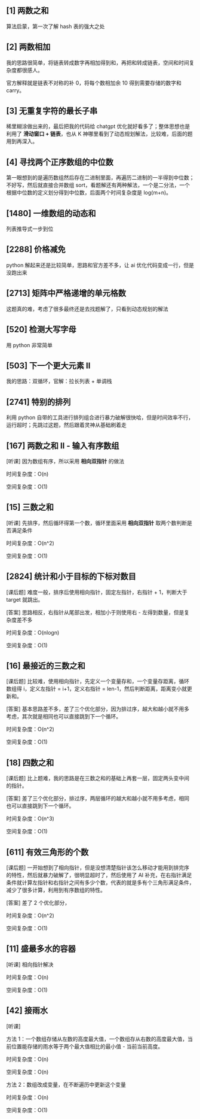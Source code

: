 ## [1] 两数之和

算法启蒙，第一次了解 hash 表的强大之处

## [2] 两数相加

我的思路很简单，将链表转成数字再相加得到和，再把和转成链表，空间和时间复杂度都很感人。

官方解释就是链表不对称的补 0，将每个数相加余 10 得到需要存储的数字和 carry。

## [3] 无重复字符的最长子串

稀里糊涂做出来的，最后把我的代码给 chatgpt 优化就好看多了；整体思想也是利用了 **滑动窗口 + 链表**，也从 K 神哪里看到了动态规划解法，比较难，后面的题用到再深入。

## [4] 寻找两个正序数组的中位数

第一眼想到的是遍历数组然后存在二进制里面，再遍历二进制的一半得到中位数；不好写，然后就直接合并数组 sort，看题解还有两种解法，一个是二分法，一个根据中位数的定义划分得到中位数，后面两个时间复杂度是 log(m+n)。

## [1480] 一维数组的动态和

列表推导式一步到位

## [2288] 价格减免

python 解起来还是比较简单，思路和官方差不多，让 ai 优化代码变成一行，但是没跑出来

## [2713] 矩阵中严格递增的单元格数

这题真的难，考虑了很多最终还是去找题解了，只看到动态规划的解法

## [520] 检测大写字母

用 python 非常简单

## [503] 下一个更大元素 II

我的思路：双循环，官解：拉长列表 + 单调栈

## [2741] 特别的排列

利用 python 自带的工具进行排列组合进行暴力破解很快哈，但是时间效率不行，运行超时；先跳过这题，然后跟着灵神从基础刷着走

## [167] 两数之和 II - 输入有序数组

[听课] 因为数组有序，所以采用 **相向双指针** 的做法

时间复杂度：O(n)

空间复杂度：O(1)

## [15] 三数之和

[听课] 先排序，然后循环得第一个数，循环里面采用 **相向双指针** 取两个数判断是否满足条件

时间复杂度：O(n^2)

空间复杂度：O(1)

## [2824] 统计和小于目标的下标对数目

[课后题] 难度一般，排序后使用相向指针，固定左指针，右指针 + 1，判断大于 target 就跳出。

[答案] 思路相反，右指针从尾部出发，相加小于则使用右 - 左得到数量，但是复杂度差不多

时间复杂度：O(nlogn)

空间复杂度：O(1)


## [16] 最接近的三数之和

[课后题] 比较难，使用相向指针，先定义一个变量存和，一个变量存距离，循环数组得 i，定义左指针 = i+1，定义右指针 = len-1，然后判断距离，距离变小就更新和。

[答案] 基本思路差不多，差了三个优化部分，因为排过序，越大和越小就不用多考虑，其次就是相同也可以直接跳到下一个循环。

时间复杂度：O(n^2)

空间复杂度：O(1)

## [18] 四数之和

[课后题] 比上题难，我的思路是在三数之和的基础上再套一层，固定两头变中间的指针。

[答案] 差了三个优化部分，排过序，两层循环的越大和越小就不用多考虑，相同也可以直接跳到下一个循环。

时间复杂度：O(n^3)

空间复杂度：O(1)

## [611] 有效三角形的个数

[课后题] 一开始想到了相向指针，但是没想清楚指针该怎么移动才能用到排完序的特性，然后就暴力破解了，很明显超时了，然后使用了 AI 补充，在右指针满足条件就计算左指针和右指针之间有多少个数，代表的就是多有个三角形满足条件，减少了很多计算，利用到有序数组的特性。

[答案] 差了 2 个优化部分，

时间复杂度：O(n^2)

空间复杂度：O(1)

## [11] 盛最多水的容器

[听课] 相向指针解决

时间复杂度：O(n)

空间复杂度：O(1)

## [42] 接雨水

[听课]

方法 1：一个数组存储从左数的高度最大值，一个数组存从右数的高度最大值，当前位置能存储的雨水等于两个最大值相比的最小值 - 当前当前高度。

时间复杂度：O(n)

空间复杂度：O(n)

方法 2：数组改成变量，在不断遍历中更新这个变量

时间复杂度：O(n)

空间复杂度：O(1)